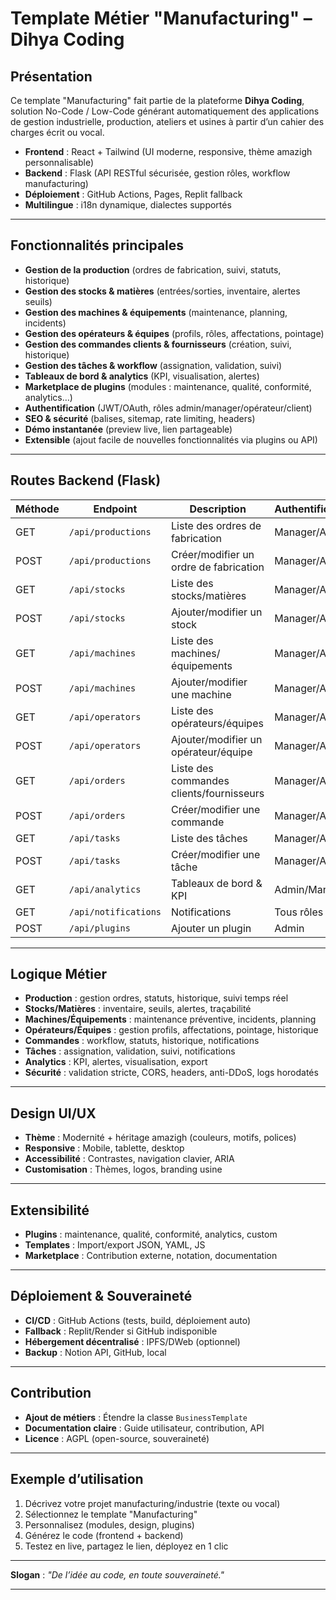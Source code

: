 # Template Métier "Manufacturing" – Dihya Coding

## Présentation

Ce template "Manufacturing" fait partie de la plateforme **Dihya Coding**, solution No-Code / Low-Code générant automatiquement des applications de gestion industrielle, production, ateliers et usines à partir d’un cahier des charges écrit ou vocal.

- **Frontend** : React + Tailwind (UI moderne, responsive, thème amazigh personnalisable)
- **Backend** : Flask (API RESTful sécurisée, gestion rôles, workflow manufacturing)
- **Déploiement** : GitHub Actions, Pages, Replit fallback
- **Multilingue** : i18n dynamique, dialectes supportés

---

## Fonctionnalités principales

- **Gestion de la production** (ordres de fabrication, suivi, statuts, historique)
- **Gestion des stocks & matières** (entrées/sorties, inventaire, alertes seuils)
- **Gestion des machines & équipements** (maintenance, planning, incidents)
- **Gestion des opérateurs & équipes** (profils, rôles, affectations, pointage)
- **Gestion des commandes clients & fournisseurs** (création, suivi, historique)
- **Gestion des tâches & workflow** (assignation, validation, suivi)
- **Tableaux de bord & analytics** (KPI, visualisation, alertes)
- **Marketplace de plugins** (modules : maintenance, qualité, conformité, analytics…)
- **Authentification** (JWT/OAuth, rôles admin/manager/opérateur/client)
- **SEO & sécurité** (balises, sitemap, rate limiting, headers)
- **Démo instantanée** (preview live, lien partageable)
- **Extensible** (ajout facile de nouvelles fonctionnalités via plugins ou API)

---

## Routes Backend (Flask)

| Méthode | Endpoint                      | Description                                 | Authentification      |
|---------|-------------------------------|---------------------------------------------|-----------------------|
| GET     | `/api/productions`            | Liste des ordres de fabrication             | Manager/Admin         |
| POST    | `/api/productions`            | Créer/modifier un ordre de fabrication      | Manager/Admin         |
| GET     | `/api/stocks`                 | Liste des stocks/matières                   | Manager/Admin         |
| POST    | `/api/stocks`                 | Ajouter/modifier un stock                   | Manager/Admin         |
| GET     | `/api/machines`               | Liste des machines/équipements              | Manager/Admin         |
| POST    | `/api/machines`               | Ajouter/modifier une machine                | Manager/Admin         |
| GET     | `/api/operators`              | Liste des opérateurs/équipes                | Manager/Admin         |
| POST    | `/api/operators`              | Ajouter/modifier un opérateur/équipe        | Manager/Admin         |
| GET     | `/api/orders`                 | Liste des commandes clients/fournisseurs    | Manager/Admin         |
| POST    | `/api/orders`                 | Créer/modifier une commande                 | Manager/Admin         |
| GET     | `/api/tasks`                  | Liste des tâches                            | Manager/Admin         |
| POST    | `/api/tasks`                  | Créer/modifier une tâche                    | Manager/Admin         |
| GET     | `/api/analytics`              | Tableaux de bord & KPI                      | Admin/Manager         |
| GET     | `/api/notifications`          | Notifications                               | Tous rôles            |
| POST    | `/api/plugins`                | Ajouter un plugin                           | Admin                 |

---

## Logique Métier

- **Production** : gestion ordres, statuts, historique, suivi temps réel
- **Stocks/Matières** : inventaire, seuils, alertes, traçabilité
- **Machines/Équipements** : maintenance préventive, incidents, planning
- **Opérateurs/Équipes** : gestion profils, affectations, pointage, historique
- **Commandes** : workflow, statuts, historique, notifications
- **Tâches** : assignation, validation, suivi, notifications
- **Analytics** : KPI, alertes, visualisation, export
- **Sécurité** : validation stricte, CORS, headers, anti-DDoS, logs horodatés

---

## Design UI/UX

- **Thème** : Modernité + héritage amazigh (couleurs, motifs, polices)
- **Responsive** : Mobile, tablette, desktop
- **Accessibilité** : Contrastes, navigation clavier, ARIA
- **Customisation** : Thèmes, logos, branding usine

---

## Extensibilité

- **Plugins** : maintenance, qualité, conformité, analytics, custom
- **Templates** : Import/export JSON, YAML, JS
- **Marketplace** : Contribution externe, notation, documentation

---

## Déploiement & Souveraineté

- **CI/CD** : GitHub Actions (tests, build, déploiement auto)
- **Fallback** : Replit/Render si GitHub indisponible
- **Hébergement décentralisé** : IPFS/DWeb (optionnel)
- **Backup** : Notion API, GitHub, local

---

## Contribution

- **Ajout de métiers** : Étendre la classe `BusinessTemplate`
- **Documentation claire** : Guide utilisateur, contribution, API
- **Licence** : AGPL (open-source, souveraineté)

---

## Exemple d’utilisation

1. Décrivez votre projet manufacturing/industrie (texte ou vocal)
2. Sélectionnez le template "Manufacturing"
3. Personnalisez (modules, design, plugins)
4. Générez le code (frontend + backend)
5. Testez en live, partagez le lien, déployez en 1 clic

---

**Slogan** : _"De l’idée au code, en toute souveraineté."_

---